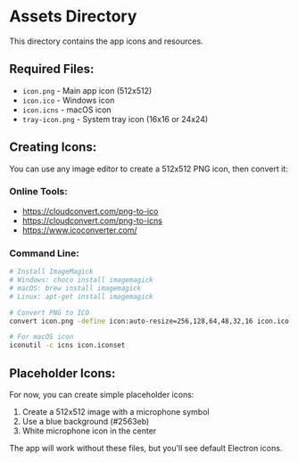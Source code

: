 # Assets Directory

This directory contains the app icons and resources.

## Required Files:
- `icon.png` - Main app icon (512x512)
- `icon.ico` - Windows icon
- `icon.icns` - macOS icon  
- `tray-icon.png` - System tray icon (16x16 or 24x24)

## Creating Icons:

You can use any image editor to create a 512x512 PNG icon, then convert it:

### Online Tools:
- https://cloudconvert.com/png-to-ico
- https://cloudconvert.com/png-to-icns
- https://www.icoconverter.com/

### Command Line:
```bash
# Install ImageMagick
# Windows: choco install imagemagick
# macOS: brew install imagemagick
# Linux: apt-get install imagemagick

# Convert PNG to ICO
convert icon.png -define icon:auto-resize=256,128,64,48,32,16 icon.ico

# For macOS icon
iconutil -c icns icon.iconset
```

## Placeholder Icons:

For now, you can create simple placeholder icons:
1. Create a 512x512 image with a microphone symbol
2. Use a blue background (#2563eb)
3. White microphone icon in the center

The app will work without these files, but you'll see default Electron icons.